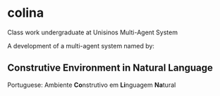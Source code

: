 # colina 

Class work undergraduate at Unisinos Multi-Agent System

A development of a multi-agent system named by:

## Construtive Environment in Natural Language

Portuguese: Ambiente **Co**nstrutivo em **Li**nguagem **Na**tural
